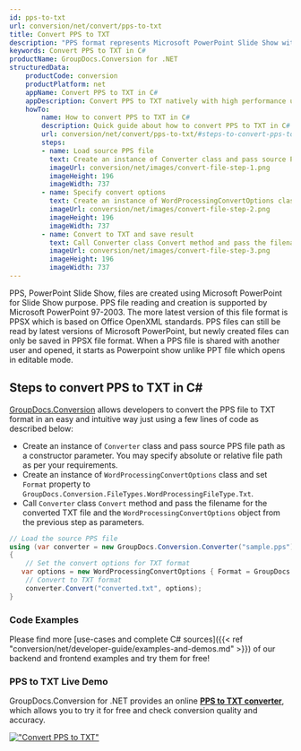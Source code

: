 ```yaml
---
id: pps-to-txt
url: conversion/net/convert/pps-to-txt
title: Convert PPS to TXT
description: "PPS format represents Microsoft PowerPoint Slide Show with .pps extension. Learn how to convert PPS to TXT file programmatically in C# language using GroupDocs.Conversion for .NET library."
keywords: Convert PPS to TXT in C#
productName: GroupDocs.Conversion for .NET
structuredData:
    productCode: conversion
    productPlatform: net
    appName: Convert PPS to TXT in C#
    appDescription: Convert PPS to TXT natively with high performance using C# language and server side GroupDocs.Conversion for .NET APIs, without the use of any software like Microsoft or Open Office.
    howTo:
        name: How to convert PPS to TXT in C# 
        description: Quick guide about how to convert PPS to TXT in C# with high performance and accuracy.
        url: conversion/net/convert/pps-to-txt/#steps-to-convert-pps-to-txt-in-c
        steps:
        - name: Load source PPS file 
          text: Create an instance of Converter class and pass source PPS file path as a constructor parameter. You may specify absolute or relative file path as per your requirements. 
          imageUrl: conversion/net/images/convert-file-step-1.png
          imageHeight: 196
          imageWidth: 737
        - name: Specify convert options 
          text: Create an instance of WordProcessingConvertOptions class.
          imageUrl: conversion/net/images/convert-file-step-2.png
          imageHeight: 196
          imageWidth: 737
        - name: Convert to TXT and save result 
          text: Call Converter class Convert method and pass the filename for the converted HTML file and the WordProcessingConvertOptions object from the previous step as parameters.
          imageUrl: conversion/net/images/convert-file-step-3.png
          imageHeight: 196
          imageWidth: 737
---
```


PPS, PowerPoint Slide Show, files are created using Microsoft PowerPoint for Slide Show purpose. PPS file reading and creation is supported by Microsoft PowerPoint 97-2003. The more latest version of this file format is PPSX which is based on Office OpenXML standards. PPS files can still be read by latest versions of Microsoft PowerPoint, but newly created files can only be saved in PPSX file format. When a PPS file is shared with another user and opened, it starts as Powerpoint show unlike PPT file which opens in editable mode. 

## Steps to convert PPS to TXT in C#

[GroupDocs.Conversion](https://products.groupdocs.com/conversion/net) allows developers to convert the PPS file to TXT format in an easy and intuitive way just using a few lines of code as described below:

* Create an instance of `Converter` class and pass source PPS file path as a constructor parameter. You may specify absolute or relative file path as per your requirements. 
* Create an instance of `WordProcessingConvertOptions` class and set `Format` property to `GroupDocs.Conversion.FileTypes.WordProcessingFileType.Txt`.
* Call `Converter` class `Convert` method and pass the filename for the converted TXT file and the `WordProcessingConvertOptions` object from the previous step as parameters.

```csharp
// Load the source PPS file
using (var converter = new GroupDocs.Conversion.Converter("sample.pps"))
{
    // Set the convert options for TXT format
   var options = new WordProcessingConvertOptions { Format = GroupDocs.Conversion.FileTypes.WordProcessingFileType.Txt };
    // Convert to TXT format
    converter.Convert("converted.txt", options);
}
```

### Code Examples

Please find more [use-cases and complete C# sources]({{< ref "conversion/net/developer-guide/examples-and-demos.md" >}}) of our backend and frontend examples and try them for free!

### PPS to TXT Live Demo

GroupDocs.Conversion for .NET provides an online [**PPS to TXT converter**](https://products.groupdocs.app/conversion/pps-to-txt), which allows you to try it for free and check conversion quality and accuracy.

[!["Convert PPS to TXT"](conversion/net/images/convert-to-txt/convert-pps-to-txt.png)](https://products.groupdocs.app/conversion/pps-to-txt)
